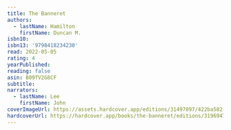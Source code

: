 ```yaml
---
title: The Banneret
authors:
  - lastName: Hamilton
    firstName: Duncan M.
isbn10:
isbn13: '9798418234230'
read: 2022-05-05
rating: 4
yearPublished:
reading: false
asin: B09TV2G8CF
subtitle:
narrators:
  - lastName: Lee
    firstName: John
coverImageUrl: https://assets.hardcover.app/editions/31497097/422ba582-7592-4a8e-8571-aeb690c2d83e.jpg
hardcoverUrl: https://hardcover.app/books/the-banneret/editions/31969471
---
```

